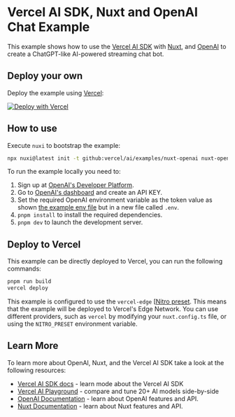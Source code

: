 # Vercel AI SDK, Nuxt and OpenAI Chat Example

This example shows how to use the [Vercel AI SDK](https://sdk.vercel.ai/docs) with [Nuxt](https://nuxt.com/), and [OpenAI](https://openai.com) to create a ChatGPT-like AI-powered streaming chat bot.

## Deploy your own

Deploy the example using [Vercel](https://vercel.com?utm_source=github&utm_medium=readme&utm_campaign=ai-sdk-example):

[![Deploy with Vercel](https://vercel.com/button)](https://vercel.com/new/clone?repository-url=https%3A%2F%2Fgithub.com%2Fvercel%2Fai%2Ftree%2Fmain%2Fexamples%2Fnuxt-openai&env=NUXT_OPENAI_API_KEY&envDescription=OpenAI%20API%20Key&envLink=https%3A%2F%2Fplatform.openai.com%2Faccount%2Fapi-keys&project-name=ai-chat&repository-name=nuxt-ai-chat)

## How to use

Execute `nuxi` to bootstrap the example:

```bash
npx nuxi@latest init -t github:vercel/ai/examples/nuxt-openai nuxt-openai
```

To run the example locally you need to:

1. Sign up at [OpenAI's Developer Platform](https://platform.openai.com/signup).
2. Go to [OpenAI's dashboard](https://platform.openai.com/account/api-keys) and create an API KEY.
3. Set the required OpenAI environment variable as the token value as shown [the example env file](./.env) but in a new file called `.env`.
4. `pnpm install` to install the required dependencies.
5. `pnpm dev` to launch the development server.

## Deploy to Vercel

This example can be directly deployed to Vercel, you can run the following commands:

```bash
pnpm run build
vercel deploy
```

This example is configured to use the `vercel-edge` [[Nitro preset](https://nitro.unjs.io/deploy/providers/vercel#vercel-edge-functions).
This means that the example will be deployed to Vercel's Edge Network.
You can use different providers, such as `vercel` by modifying your `nuxt.config.ts` file, or using the `NITRO_PRESET` environment variable.

## Learn More

To learn more about OpenAI, Nuxt, and the Vercel AI SDK take a look at the following resources:

- [Vercel AI SDK docs](https://sdk.vercel.ai/docs) - learn mode about the Vercel AI SDK
- [Vercel AI Playground](https://play.vercel.ai) - compare and tune 20+ AI models side-by-side
- [OpenAI Documentation](https://platform.openai.com/docs) - learn about OpenAI features and API.
- [Nuxt Documentation](https://nuxt.com/docs) - learn about Nuxt features and API.
